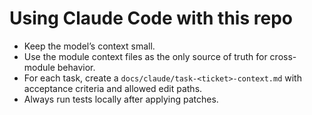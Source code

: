 # Using Claude Code with this repo

- Keep the model’s context small.
- Use the module context files as the only source of truth for cross-module behavior.
- For each task, create a `docs/claude/task-<ticket>-context.md` with acceptance criteria and allowed edit paths.
- Always run tests locally after applying patches.